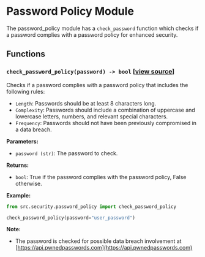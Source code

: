 # Password Policy Module

The password_policy module has a `check_password` function which checks if a password complies with a password policy for enhanced security.

## Functions

### `check_password_policy(password) -> bool` [[view source](/src/security/password_policy.py#L12-L69)]

Checks if a password complies with a password policy that includes the following rules:

- `Length`: Passwords should be at least 8 characters long.
- `Complexity`: Passwords should include a combination of uppercase and lowercase letters, numbers, and relevant special characters.
- `Frequency`: Passwords should not have been previously compromised in a data breach.

**Parameters:**

- `password (str)`: The password to check.

**Returns:**

- `bool`: True if the password complies with the password policy, False otherwise.

**Example:**

```python
from src.security.password_policy import check_password_policy

check_password_policy(password="user_password")
```

**Note:**

- The password is checked for possible data breach involvement at [https://api.pwnedpasswords.com](https://api.pwnedpasswords.com)
